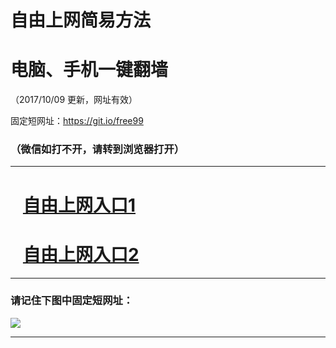 ﻿# 自由上网简易方法

# 电脑、手机一键翻墙

（2017/10/09 更新，网址有效）

固定短网址：https://git.io/free99

### （微信如打不开，请转到浏览器打开）


***





# &nbsp;&nbsp; <a href="http://ft9892815.fwq-tz-1001.info/fwqtz01.html?t=10090014410 " target="_blank">自由上网入口1</a>
# &nbsp;&nbsp; <a href="http://ft3228427171.fwq-tz-1002.info/fwqtz02.html?t=100900122735 " target="_blank">自由上网入口2</a>
***

### 请记住下图中固定短网址：

<img src="https://s3-us-west-2.amazonaws.com/fwq-1001/yjfq-20170905okok.png" /> 


***

